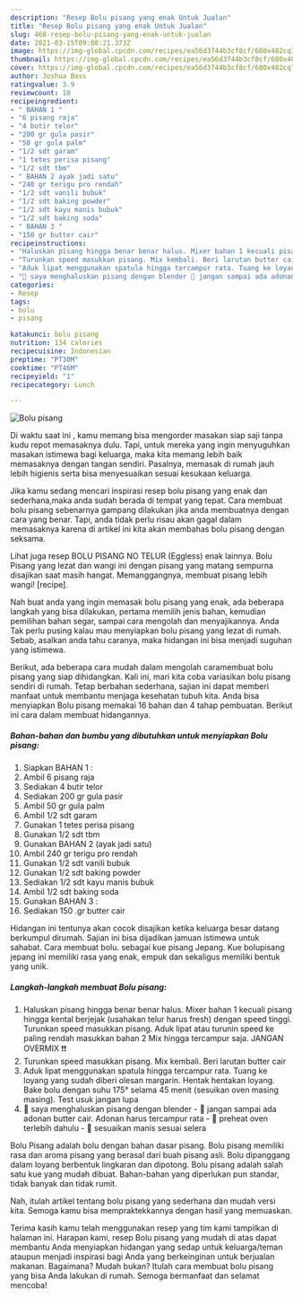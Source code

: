 ```yaml
---
description: "Resep Bolu pisang yang enak Untuk Jualan"
title: "Resep Bolu pisang yang enak Untuk Jualan"
slug: 468-resep-bolu-pisang-yang-enak-untuk-jualan
date: 2021-03-15T09:08:21.373Z
image: https://img-global.cpcdn.com/recipes/ea56d3744b3cf8cf/680x482cq70/bolu-pisang-foto-resep-utama.jpg
thumbnail: https://img-global.cpcdn.com/recipes/ea56d3744b3cf8cf/680x482cq70/bolu-pisang-foto-resep-utama.jpg
cover: https://img-global.cpcdn.com/recipes/ea56d3744b3cf8cf/680x482cq70/bolu-pisang-foto-resep-utama.jpg
author: Joshua Bass
ratingvalue: 3.9
reviewcount: 10
recipeingredient:
- " BAHAN 1 "
- "6 pisang raja"
- "4 butir telor"
- "200 gr gula pasir"
- "50 gr gula palm"
- "1/2 sdt garam"
- "1 tetes perisa pisang"
- "1/2 sdt tbm"
- " BAHAN 2 ayak jadi satu"
- "240 gr terigu pro rendah"
- "1/2 sdt vanili bubuk"
- "1/2 sdt baking powder"
- "1/2 sdt kayu manis bubuk"
- "1/2 sdt baking soda"
- " BAHAN 3 "
- "150 gr butter cair"
recipeinstructions:
- "Haluskan pisang hingga benar benar halus. Mixer bahan 1 kecuali pisang hingga kental berjejak (usahakan telur harus fresh) dengan speed tinggi. Turunkan speed masukkan pisang. Aduk lipat atau turunin speed ke paling rendah masukkan bahan 2 Mix hingga tercampur saja. JANGAN OVERMIX ❗❗"
- "Turunkan speed masukkan pisang. Mix kembali. Beri larutan butter cair"
- "Aduk lipat menggunakan spatula hingga tercampur rata. Tuang ke loyang yang sudah diberi olesan margarin. Hentak hentakan loyang. Bake bolu dengan suhu 175° selama 45 menit (sesuikan oven masing masing). Test usuk jangan lupa"
- "🔺️ saya menghaluskan pisang dengan blender 🔺️ jangan sampai ada adonan butter cair. Adonan harus tercampur rata  🔺️ preheat oven terlebih dahulu 🔺️ sesuaikan manis sesuai selera"
categories:
- Resep
tags:
- bolu
- pisang

katakunci: bolu pisang 
nutrition: 134 calories
recipecuisine: Indonesian
preptime: "PT30M"
cooktime: "PT46M"
recipeyield: "1"
recipecategory: Lunch

---
```



![Bolu pisang](https://img-global.cpcdn.com/recipes/ea56d3744b3cf8cf/680x482cq70/bolu-pisang-foto-resep-utama.jpg)

Di waktu  saat ini , kamu memang bisa mengorder masakan siap saji tanpa kudu repot memasaknya dulu. Tapi, untuk mereka yang ingin menyuguhkan masakan istimewa bagi keluarga, maka kita memang lebih baik memasaknya dengan tangan sendiri. Pasalnya, memasak di rumah jauh lebih higienis serta bisa menyesuaikan sesuai kesukaan keluarga.

Jika kamu sedang mencari inspirasi resep bolu pisang yang enak dan sederhana,maka anda sudah berada di tempat yang tepat. Cara membuat bolu pisang  sebenarnya gampang dilakukan jika anda membuatnya dengan cara yang benar. Tapi, anda tidak perlu risau akan gagal dalam memasaknya 
karena di artikel ini kita akan membahas bolu pisang dengan seksama.  

Lihat juga resep BOLU PISANG NO TELUR (Eggless) enak lainnya. Bolu Pisang yang lezat dan wangi ini dengan pisang yang matang sempurna disajikan saat masih hangat. Memanggangnya, membuat pisang lebih wangi! [recipe].

Nah buat anda yang ingin memasak bolu pisang yang enak, ada beberapa langkah yang bisa dilakukan, pertama memilih jenis bahan, kemudian pemilihan bahan segar, sampai cara mengolah dan menyajikannya. Anda Tak perlu pusing kalau mau menyiapkan bolu pisang yang lezat di rumah. Sebab, asalkan anda  tahu caranya, maka hidangan ini bisa menjadi suguhan yang istimewa.

Berikut, ada beberapa cara mudah dalam mengolah caramembuat bolu pisang yang siap dihidangkan. Kali ini, mari kita coba variasikan bolu pisang sendiri di rumah. Tetap berbahan sederhana, sajian ini dapat memberi manfaat untuk membantu menjaga kesehatan tubuh kita. Anda bisa menyiapkan Bolu pisang memakai 16 bahan dan 4 tahap pembuatan. Berikut ini cara dalam membuat hidangannya.

<!--inarticleads1-->

##### Bahan-bahan dan bumbu yang dibutuhkan untuk menyiapkan Bolu pisang:

1. Siapkan  BAHAN 1 :
1. Ambil 6 pisang raja
1. Sediakan 4 butir telor
1. Sediakan 200 gr gula pasir
1. Ambil 50 gr gula palm
1. Ambil 1/2 sdt garam
1. Gunakan 1 tetes perisa pisang
1. Gunakan 1/2 sdt tbm
1. Gunakan  BAHAN 2 (ayak jadi satu)
1. Ambil 240 gr terigu pro rendah
1. Gunakan 1/2 sdt vanili bubuk
1. Gunakan 1/2 sdt baking powder
1. Sediakan 1/2 sdt kayu manis bubuk
1. Ambil 1/2 sdt baking soda
1. Gunakan  BAHAN 3 :
1. Sediakan 150 .gr butter cair


Hidangan ini tentunya akan cocok disajikan ketika keluarga besar datang berkumpul dirumah. Sajian ini bisa dijadikan jamuan istimewa untuk sahabat. Cara membuat bolu. sebagai kue pisang Jepang. Kue bolupisang jepang ini memiliki rasa yang enak, empuk dan sekaligus memiliki bentuk yang unik. 

<!--inarticleads2-->

##### Langkah-langkah membuat Bolu pisang:

1. Haluskan pisang hingga benar benar halus. Mixer bahan 1 kecuali pisang hingga kental berjejak (usahakan telur harus fresh) dengan speed tinggi. Turunkan speed masukkan pisang. Aduk lipat atau turunin speed ke paling rendah masukkan bahan 2 Mix hingga tercampur saja. JANGAN OVERMIX ❗❗
1. Turunkan speed masukkan pisang. Mix kembali. Beri larutan butter cair
1. Aduk lipat menggunakan spatula hingga tercampur rata. Tuang ke loyang yang sudah diberi olesan margarin. Hentak hentakan loyang. Bake bolu dengan suhu 175° selama 45 menit (sesuikan oven masing masing). Test usuk jangan lupa
1. 🔺️ saya menghaluskan pisang dengan blender - 🔺️ jangan sampai ada adonan butter cair. Adonan harus tercampur rata  - 🔺️ preheat oven terlebih dahulu - 🔺️ sesuaikan manis sesuai selera


Bolu Pisang adalah bolu dengan bahan dasar pisang. Bolu pisang memiliki rasa dan aroma pisang yang berasal dari buah pisang asli. Bolu dipanggang dalam loyang berbentuk lingkaran dan dipotong. Bolu pisang adalah salah satu kue yang mudah dibuat. Bahan-bahan yang diperlukan pun standar, tidak banyak dan tidak rumit. 

Nah, itulah artikel tentang  bolu pisang  yang sederhana dan mudah versi kita. Semoga kamu bisa mempraktekkannya dengan hasil yang memuaskan. 

Terima kasih kamu telah menggunakan resep yang tim kami tampilkan di halaman ini. Harapan kami, resep  Bolu pisang yang mudah di atas dapat membantu Anda menyiapkan hidangan yang sedap untuk keluarga/teman ataupun menjadi inspirasi bagi Anda yang berkeinginan untuk berjualan makanan. Bagaimana? Mudah bukan? Itulah cara membuat bolu pisang yang bisa Anda lakukan di rumah. Semoga bermanfaat dan selamat mencoba!

